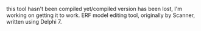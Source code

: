 this tool hasn't been compiled yet/compiled version has been lost, I'm working on getting it to work.
ERF model editing tool, originally by Scanner, written using Delphi 7.
